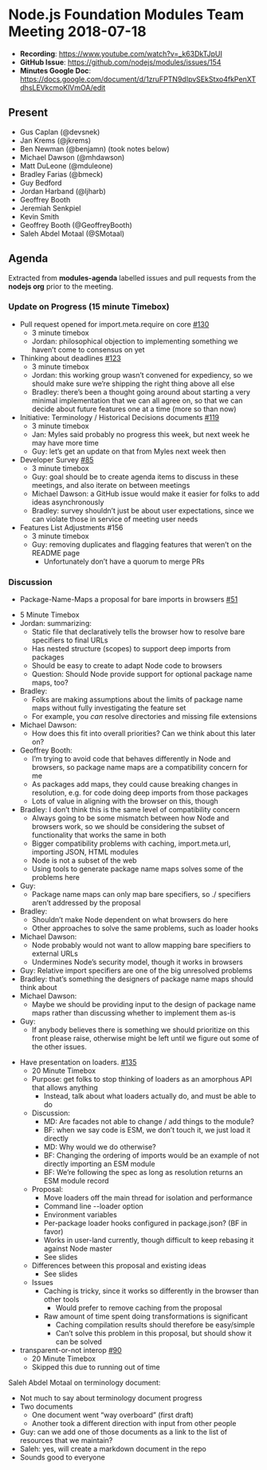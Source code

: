 # Node.js Foundation Modules Team Meeting 2018-07-18

* **Recording**: https://www.youtube.com/watch?v=_k63DkTJpUI
* **GitHub Issue**: https://github.com/nodejs/modules/issues/154
* **Minutes Google Doc**: https://docs.google.com/document/d/1zruFPTN9dIpvSEkStxo4fkPenXTdhsLEVkcmoKlVmOA/edit

## Present

- Gus Caplan (@devsnek)
- Jan Krems (@jkrems)
- Ben Newman (@benjamn) (took notes below)
- Michael Dawson (@mhdawson)
- Matt DuLeone (@mduleone)
- Bradley Farias (@bmeck)
- Guy Bedford
- Jordan Harband (@ljharb)
- Geoffrey Booth
- Jeremiah Senkpiel
- Kevin Smith
- Geoffrey Booth (@GeoffreyBooth)
- Saleh Abdel Motaal (@SMotaal)

## Agenda

Extracted from **modules-agenda** labelled issues and pull requests from the **nodejs org** prior to the meeting.

### Update on Progress (15 minute Timebox)

* Pull request opened for import.meta.require on core [#130](https://github.com/nodejs/modules/issues/130)
  - 3 minute timebox
  - Jordan: philosophical objection to implementing something we haven’t come to consensus on yet
* Thinking about deadlines [#123](https://github.com/nodejs/modules/issues/123)
  - 3 minute timebox
  - Jordan: this working group wasn’t convened for expediency, so we should make sure we’re shipping the right thing above all else
  - Bradley: there’s been a thought going around about starting a very minimal implementation that we can all agree on, so that we can decide about future features one at a time (more so than now)
* Initiative: Terminology / Historical Decisions documents [#119](https://github.com/nodejs/modules/issues/119)
  - 3 minute timebox
  - Jan: Myles said probably no progress this week, but next week he may have more time
  - Guy: let’s get an update on that from Myles next week then
* Developer Survey [#85](https://github.com/nodejs/modules/issues/85)
  - 3 minute timebox
  - Guy: goal should be to create agenda items to discuss in these meetings, and also iterate on between meetings
  - Michael Dawson: a GitHub issue would make it easier for folks to add ideas asynchronously
  - Bradley: survey shouldn’t just be about user expectations, since we can violate those in service of meeting user needs
* Features List Adjustments #156
  - 3 minute timebox
  - Guy: removing duplicates and flagging features that weren’t on the README page
    - Unfortunately don’t have a quorum to merge PRs

### Discussion

*  Package-Name-Maps a proposal for bare imports in browsers [#51](https://github.com/nodejs/modules/issues/51)
  - 5 Minute Timebox
  - Jordan: summarizing:
    - Static file that declaratively tells the browser how to resolve bare specifiers to final URLs
    - Has nested structure (scopes) to support deep imports from packages
    - Should be easy to create to adapt Node code to browsers
    - Question: Should Node provide support for optional package name maps, too?
  - Bradley:
    - Folks are making assumptions about the limits of package name maps without fully investigating the feature set
    - For example, you *can* resolve directories and missing file extensions
  - Michael Dawson:
    - How does this fit into overall priorities? Can we think about this later on?
  - Geoffrey Booth:
    - I’m trying to avoid code that behaves differently in Node and browsers, so package name maps are a compatibility concern for me
    - As packages add maps, they could cause breaking changes in resolution, e.g. for code doing deep imports from those packages
    - Lots of value in aligning with the browser on this, though
  - Bradley: I don’t think this is the same level of compatibility concern
    - Always going to be some mismatch between how Node and browsers work, so we should be considering the subset of functionality that works the same in both
    - Bigger compatibility problems with caching, import.meta.url, importing JSON, HTML modules
    - Node is not a subset of the web
    - Using tools to generate package name maps solves some of the problems here
  - Guy:
    - Package name maps can only map bare specifiers, so ./ specifiers aren’t addressed by the proposal
  - Bradley:
    - Shouldn’t make Node dependent on what browsers do here
    - Other approaches to solve the same problems, such as loader hooks
  - Michael Dawson:
    - Node probably would not want to allow mapping bare specifiers to external URLs
    - Undermines Node’s security model, though it works in browsers
  - Guy: Relative import specifiers are one of the big unresolved problems
  - Bradley: that’s something the designers of package name maps should think about
  - Michael Dawson:
    - Maybe we should be providing input to the design of package name maps rather than discussing whether to implement them as-is
  - Guy:
    - If anybody believes there is something we should prioritize on this front please raise, otherwise might be left until we figure out some of the other issues.
* Have presentation on loaders. [#135](https://github.com/nodejs/modules/issues/135)
  - 20 Minute Timebox
  - Purpose: get folks to stop thinking of loaders as an amorphous API that allows anything
    - Instead, talk about what loaders actually do, and must be able to do
  - Discussion:
    - MD: Are facades not able to change / add things to the module?
    - BF: when we say code is ESM, we don’t touch it, we just load it directly
    - MD: Why would we do otherwise?
    - BF: Changing the ordering of imports would be an example of not directly importing an ESM module
    - BF: We’re following the spec as long as resolution returns an ESM module record
  - Proposal:
    - Move loaders off the main thread for isolation and performance
    - Command line --loader option
    - Environment variables
    - Per-package loader hooks configured in package.json? (BF in favor)
    - Works in user-land currently, though difficult to keep rebasing it against Node master
    - See slides
  - Differences between this proposal and existing ideas
    - See slides
  - Issues
    - Caching is tricky, since it works so differently in the browser than other tools
      - Would prefer to remove caching from the proposal
    - Raw amount of time spent doing transformations is significant
      - Caching compilation results should therefore be easy/simple
      - Can’t solve this problem in this proposal, but should show it can be solved
* transparent-or-not interop [#90](https://github.com/nodejs/modules/issues/90)
  - 20 Minute Timebox
  - Skipped this due to running out of time

Saleh Abdel Motaal on terminology document:

* Not much to say about terminology document progress
* Two documents
  - One document went “way overboard” (first draft)
  - Another took a different direction with input from other people
* Guy: can we add one of those documents as a link to the list of resources that we maintain?
* Saleh: yes, will create a markdown document in the repo
* Sounds good to everyone

